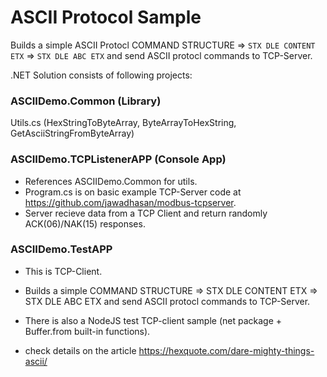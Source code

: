 # ASCII Protocol Sample

Builds a simple ASCII Protocl COMMAND STRUCTURE => `STX DLE CONTENT ETX` => `STX DLE ABC ETX` and send ASCII protocl commands to TCP-Server.    

.NET Solution consists of following projects:    

### ASCIIDemo.Common (Library)    
 
Utils.cs (HexStringToByteArray, ByteArrayToHexString, GetAsciiStringFromByteArray)    


### ASCIIDemo.TCPListenerAPP (Console App)        

- References ASCIIDemo.Common for utils.    
- Program.cs is on basic example TCP-Server code at https://github.com/jawadhasan/modbus-tcpserver.     
- Server recieve data from a TCP Client and return randomly ACK(06)/NAK(15) responses.    


### ASCIIDemo.TestAPP

- This is TCP-Client.    

- Builds a simple COMMAND STRUCTURE => STX DLE CONTENT ETX => STX DLE ABC ETX and send ASCII protocl commands to TCP-Server.

- There is also a NodeJS test TCP-client sample (net package + Buffer.from built-in functions).    

- check details on the article https://hexquote.com/dare-mighty-things-ascii/    




